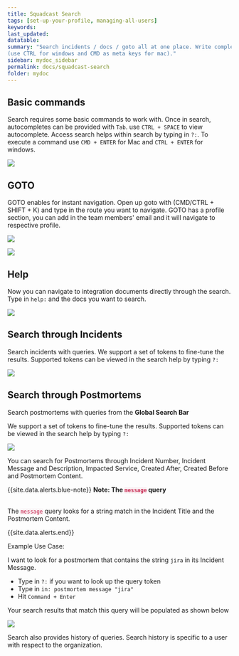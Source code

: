 ```yaml
---
title: Squadcast Search
tags: [set-up-your-profile, managing-all-users]
keywords: 
last_updated: 
datatable: 
summary: "Search incidents / docs / goto all at one place. Write complex queries to search through incidents. Use <code class='highlighter-rouge' style='color: #c7254e; background-color: #f9f2f4 !important;'>CMD/CTRL + K</code> for search. Search also supports GOTO for instant navigation. GOTO can be accessed directly with <code class='highlighter-rouge' style='color: #c7254e; background-color: #f9f2f4 !important;'CMD/CTRL + SHIFT + K</code>.
(use CTRL for windows and CMD as meta keys for mac)."
sidebar: mydoc_sidebar
permalink: docs/squadcast-search
folder: mydoc
---
```


## Basic commands

Search requires some basic commands to work with. Once in search, autocompletes can be provided with `Tab`. use `CTRL + SPACE` to view autocomplete. Access search helps within search by typing in `?:`. To execute a command use `CMD + ENTER` for Mac and `CTRL + ENTER` for windows.

![](images/search_1.png)

## GOTO

GOTO enables for instant navigation. Open up goto with (CMD/CTRL + SHIFT + K) and type in the route you want to navigate. GOTO has a profile section, you can add in the team members' email and it will navigate to respective profile.

![](images/search_2.png)

![](images/search_3.png)

## Help

Now you can navigate to integration documents directly through the search. Type in `help:` and the docs you want to search. 

![](images/search_4.png)

## Search through Incidents

Search incidents with queries. We support a set of tokens to fine-tune the results. Supported tokens can be viewed in the search help by typing `?:` 

![](images/search_5.png)

## Search through Postmortems

Search postmortems with queries from the **Global  Search Bar**

We support a set of tokens to fine-tune the results. Supported tokens can be viewed in the search help by typing `?:`

![](images/search_6.png)

You can search for Postmortems through Incident Number, Incident Message and Description, Impacted Service, Created After, Created Before and Postmortem Content. 

{{site.data.alerts.blue-note}}
<b>Note: The <code class='highlighter-rouge' style='color: #c7254e; background-color: #f9f2f4 !important;'>message</code> query</b>
<br/><br/><p>The <code class='highlighter-rouge' style='color: #c7254e; background-color: #f9f2f4 !important;'>message</code> query looks for a string match in the Incident Title and the Postmortem Content.</p>
{{site.data.alerts.end}}

Example Use Case: 

I want to look for a postmortem that contains the string `jira` in its Incident Message. 

- Type in `?:` if you want to look up the query token 
- Type in `in: postmortem message "jira"`
- Hit `Command + Enter`

Your search results that match this query will be populated as shown below

![](images/search_7.png)

Search also provides history of queries. Search history is specific to a user with respect to the organization.